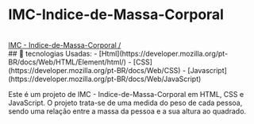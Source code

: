 # IMC-Indice-de-Massa-Corporal
<br>
<a href="https://pabloveloso28.github.io/IMC-Indice-de-Massa-Corporal/" target="_blank">IMC - Indice-de-Massa-Corporal
/ </a> 
<br>
## 🚀 tecnologias Usadas:
- [Html](https://developer.mozilla.org/pt-BR/docs/Web/HTML/Element/html/)  
- [CSS](https://developer.mozilla.org/pt-BR/docs/Web/CSS) 
- [Javascript](https://developer.mozilla.org/pt-BR/docs/Web/JavaScript)


<p>Este é um projeto de IMC - Indice-de-Massa-Corporal
  em HTML, CSS e JavaScript. O projeto trata-se de uma medida do peso de cada pessoa, sendo uma relação entre a massa da pessoa e a sua altura ao quadrado.</p>

<br>
